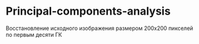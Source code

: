 # Principal-components-analysis
Восстановление исходного изображения размером 200х200 пикселей по первым десяти ГК
